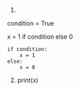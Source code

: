 1. 
condition = True

x = 1 if condition else 0
```
if condition:
    x = 1
else:
    x = 0
```
2. print(x)
